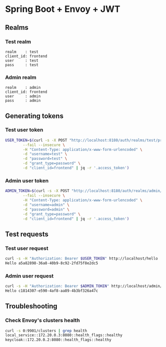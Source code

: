 # Spring Boot + Envoy + JWT

## Realms

### Test realm

```
realm    : test
client_id: frontend
user     : test
pass     : test
```

### Admin realm

```
realm    : admin
client_id: frontend
user     : admin
pass     : admin
```

## Generating tokens

### Test user token

```bash
USER_TOKEN=$(curl -s -X POST "http://localhost:8180/auth/realms/test/protocol/openid-connect/token" \
		--fail --insecure \
		-H "Content-Type: application/x-www-form-urlencoded" \
		-d "username=test" \
		-d "password=test" \
		-d "grant_type=password" \
		-d "client_id=frontend" | jq -r '.access_token')
```

### Admin user token

```bash
ADMIN_TOKEN=$(curl -s -X POST "http://localhost:8180/auth/realms/admin/protocol/openid-connect/token" \
		--fail --insecure \
		-H "Content-Type: application/x-www-form-urlencoded" \
		-d "username=admin" \
		-d "password=admin" \
		-d "grant_type=password" \
		-d "client_id=frontend" | jq -r '.access_token')
```

## Test requests

### Test user request

```bash
curl -s -H "Authorization: Bearer $USER_TOKEN" http://localhost/hello                                     
Hello a5a82898-36a8-40b9-8c92-2fd75f8e2dc5
```

### Admin user request

```bash
curl -s -H "Authorization: Bearer $ADMIN_TOKEN" http://localhost/admin/hello                                     
Hello c1814307-e590-4af8-aa89-4b3bf326a47c
```

## Troubleshooting

### Check Envoy's clusters health

```bash
curl -s 0:9901/clusters | grep health
local_service::172.20.0.3:8080::health_flags::healthy
keycloak::172.20.0.2:8080::health_flags::healthy
```
